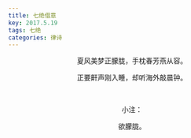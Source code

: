 ```yaml
---
title: 七绝借意
key: 2017.5.19
tags: 七绝
categories: 律诗
---
```


<p align="center">夏风美梦正朦胧，手枕春芳燕从容。
</p>
<p align="center">正要鼾声刚入睡，却听海外敲晨钟。
</p>
<p align="center"></br>
</p>
<p align="center">小注：
</p>
<p align="center">欲朦胧。
</p>
<p align="center"></br>
</p>
